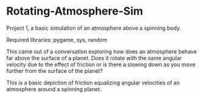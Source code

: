 # Rotating-Atmosphere-Sim
Project 1, a basic simulation of an atmosphere above a spinning body.

Required libraries: pygame, sys, random

This came out of a conversation exploring how does an atmosphere behave far above the surface of a planet. Does it rotate with the same angular velocity due to the effect of friction or is there a slowing down as you move further from the surface of the planet?

This is a basic depiction of friction equalizing angular velocities of an atmosphere around a spinning planet.
